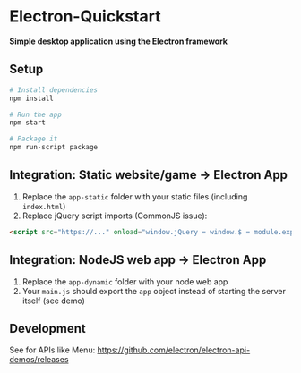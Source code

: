 # Electron-Quickstart
**Simple desktop application using the Electron framework**

## Setup
```bash
# Install dependencies
npm install

# Run the app
npm start

# Package it
npm run-script package
```

## Integration: Static website/game -> Electron App
1. Replace the `app-static` folder with your static files (including `index.html`)
2. Replace jQuery script imports (CommonJS issue):
```html
<script src="https://..." onload="window.jQuery = window.$ = module.exports;"></script>
```

## Integration: NodeJS web app -> Electron App
1. Replace the `app-dynamic` folder with your node web app
2. Your `main.js` should export the `app` object instead of starting the server itself (see demo)

## Development
See for APIs like Menu: https://github.com/electron/electron-api-demos/releases
